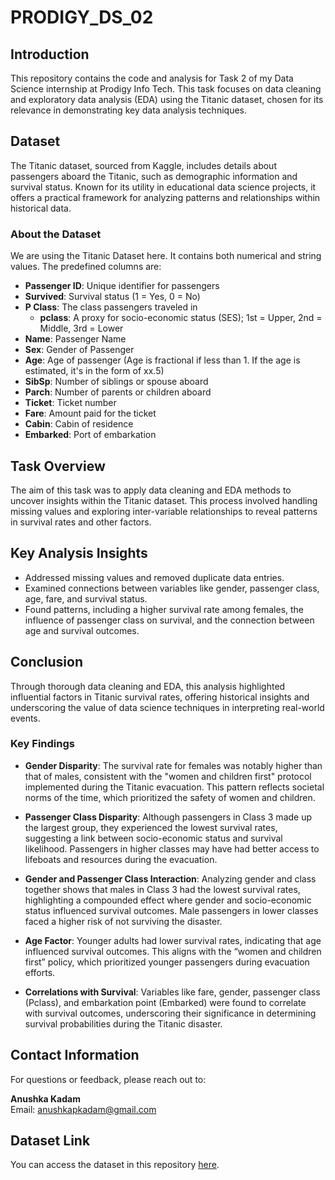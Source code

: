 # PRODIGY_DS_02

## Introduction
This repository contains the code and analysis for Task 2 of my Data Science internship at Prodigy Info Tech. This task focuses on data cleaning and exploratory data analysis (EDA) using the Titanic dataset, chosen for its relevance in demonstrating key data analysis techniques.

## Dataset
The Titanic dataset, sourced from Kaggle, includes details about passengers aboard the Titanic, such as demographic information and survival status. Known for its utility in educational data science projects, it offers a practical framework for analyzing patterns and relationships within historical data.

### About the Dataset
We are using the Titanic Dataset here. It contains both numerical and string values. The predefined columns are:
- **Passenger ID**: Unique identifier for passengers
- **Survived**: Survival status (1 = Yes, 0 = No)
- **P Class**: The class passengers traveled in
  - **pclass**: A proxy for socio-economic status (SES); 1st = Upper, 2nd = Middle, 3rd = Lower
- **Name**: Passenger Name
- **Sex**: Gender of Passenger
- **Age**: Age of passenger (Age is fractional if less than 1. If the age is estimated, it's in the form of xx.5)
- **SibSp**: Number of siblings or spouse aboard
- **Parch**: Number of parents or children aboard
- **Ticket**: Ticket number
- **Fare**: Amount paid for the ticket
- **Cabin**: Cabin of residence
- **Embarked**: Port of embarkation

## Task Overview
The aim of this task was to apply data cleaning and EDA methods to uncover insights within the Titanic dataset. This process involved handling missing values and exploring inter-variable relationships to reveal patterns in survival rates and other factors.

## Key Analysis Insights
- Addressed missing values and removed duplicate data entries.
- Examined connections between variables like gender, passenger class, age, fare, and survival status.
- Found patterns, including a higher survival rate among females, the influence of passenger class on survival, and the connection between age and survival outcomes.

## Conclusion
Through thorough data cleaning and EDA, this analysis highlighted influential factors in Titanic survival rates, offering historical insights and underscoring the value of data science techniques in interpreting real-world events.

### Key Findings
- **Gender Disparity**: The survival rate for females was notably higher than that of males, consistent with the "women and children first" protocol implemented during the Titanic evacuation. This pattern reflects societal norms of the time, which prioritized the safety of women and children.

- **Passenger Class Disparity**: Although passengers in Class 3 made up the largest group, they experienced the lowest survival rates, suggesting a link between socio-economic status and survival likelihood. Passengers in higher classes may have had better access to lifeboats and resources during the evacuation.

- **Gender and Passenger Class Interaction**: Analyzing gender and class together shows that males in Class 3 had the lowest survival rates, highlighting a compounded effect where gender and socio-economic status influenced survival outcomes. Male passengers in lower classes faced a higher risk of not surviving the disaster.

- **Age Factor**: Younger adults had lower survival rates, indicating that age influenced survival outcomes. This aligns with the “women and children first” policy, which prioritized younger passengers during evacuation efforts.

- **Correlations with Survival**: Variables like fare, gender, passenger class (Pclass), and embarkation point (Embarked) were found to correlate with survival outcomes, underscoring their significance in determining survival probabilities during the Titanic disaster.

## Contact Information
For questions or feedback, please reach out to:

**Anushka Kadam**  
Email: anushkapkadam@gmail.com

## Dataset Link
You can access the dataset in this repository [here](Titanic-Dataset.csv).
